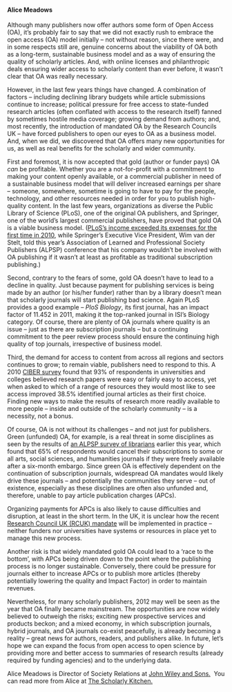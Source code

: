 <html><body><h4>Alice Meadows</h4>

Although many publishers now offer authors some form of Open Access (OA), it’s probably fair to say that we did not exactly rush to embrace the open access (OA) model initially – not without reason, since there were, and in some respects still are, genuine concerns about the viability of OA both as a long-term, sustainable business model and as a way of ensuring the quality of scholarly articles. And, with online licenses and philanthropic deals ensuring wider access to scholarly content than ever before, it wasn’t clear that OA was really necessary.



However, in the last few years things have changed. A combination of factors – including declining library budgets while article submissions continue to increase; political pressure for free access to state-funded research articles (often conflated with access to the research itself) fanned by sometimes hostile media coverage; growing demand from authors; and, most recently, the introduction of mandated OA by the Research Councils UK – have forced publishers to open our eyes to OA as a business model. And, when we did, we discovered that OA offers many new opportunities for us, as well as real benefits for the scholarly and wider community.



First and foremost, it is now accepted that gold (author or funder pays) OA <em>can</em> be profitable. Whether you are a not-for-profit with a commitment to making your content openly available, or a commercial publisher in need of a sustainable business model that will deliver increased earnings per share – someone, somewhere, sometime is going to have to pay for the people, technology, and other resources needed in order for you to publish high-quality content. In the last few years, organizations as diverse the Public Library of Science (PLoS), one of the original OA publishers, and Springer, one of the world’s largest commercial publishers, have proved that gold OA is a viable business model. (<a href="http://blogs.plos.org/plos/2011/07/2010-plos-progress-update/">PLoS’s income exceeded its expenses for the first time in 2010</a>, while Springer’s Executive Vice President, Wim van der Stelt, told this year’s Association of Learned and Professional Society Publishers (ALPSP) conference that his company wouldn’t be involved with OA publishing if it wasn’t at least as profitable as traditional subscription publishing.)



Second, contrary to the fears of some, gold OA doesn’t have to lead to a decline in quality. Just because payment for publishing services is being made by an author (or his/her funder) rather than by a library doesn’t mean that scholarly journals will start publishing bad science. Again PLoS provides a good example – <em>PloS Biology</em>, its first journal, has an impact factor of 11.452 in 2011, making it the top-ranked journal in ISI’s Biology category. Of course, there are plenty of OA journals where quality is an issue – just as there are subscription journals – but a continuing commitment to the peer review process should ensure the continuing high quality of top journals, irrespective of business model.



Third, the demand for access to content from across all regions and sectors continues to grow; to remain viable, publishers need to respond to this. A 2010 <a href="http://www.rin.ac.uk/node/1172">CIBER survey</a> found that 93% of respondents in universities and colleges believed research papers were easy or fairly easy to access, yet when asked to which of a range of resources they would most like to see access improved 38.5% identified journal articles as their first choice. Finding new ways to make the results of research more readily available to more people – inside and outside of the scholarly community – is a necessity, not a bonus.



Of course, OA is not without its challenges – and not just for publishers. Green (unfunded) OA, for example, is a real threat in some disciplines as seen by the results of <a href="http://www.publishingresearch.net/documents/ALPSPPApotentialresultsofsixmonthembargofv.pdf">an ALPSP survey of librarians</a> earlier this year, which found that 65% of respondents would cancel their subscriptions to some or all arts, social sciences, and humanities journals if they were freely available after a six-month embargo. Since green OA is effectively dependent on the continuation of subscription journals, widespread OA mandates would likely drive these journals – and potentially the communities they serve – out of existence, especially as these disciplines are often also unfunded and, therefore, unable to pay article publication charges (APCs).



Organizing payments for APCs is also likely to cause difficulties and disruption, at least in the short term. In the UK, it is unclear how the recent <a href="http://www.rcuk.ac.uk/documents/documents/RCUK%20_Policy_on_Access_to_Research_Outputs.pdf">Research Council UK (RCUK) mandate</a> will be implemented in practice – neither funders nor universities have systems or resources in place yet to manage this new process.



Another risk is that widely mandated gold OA could lead to a ‘race to the bottom’, with APCs being driven down to the point where the publishing process is no longer sustainable. Conversely, there could be pressure for journals either to increase APCs or to publish more articles (thereby potentially lowering the quality and Impact Factor) in order to maintain revenues.



Nevertheless, for many scholarly publishers, 2012 may well be seen as the year that OA finally became mainstream. The opportunities are now widely believed to outweigh the risks; exciting new prospective services and products beckon; and a mixed economy, in which subscription journals, hybrid journals, and OA journals co-exist peacefully, is already becoming a reality – great news for authors, readers, and publishers alike. In future, let’s hope we can expand the focus from open access to open science by providing more and better access to summaries of research results (already required by funding agencies) and to the underlying data.



Alice Meadows is Director of Society Relations at <a href="http://au.wiley.com/WileyCDA/Section/index.html" target="_blank">John Wiley and Sons.</a>  You can read more from Alice at <a href="http://scholarlykitchen.sspnet.org/author/alicejmeadows/" target="_blank">The Scholarly Kitchen.</a>



 



 </body></html>
